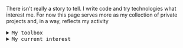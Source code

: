 There isn't really a story to tell. I write code and try technologies what interest me. For now this page serves more as my collection of private projects and, in a way, reflects my activity

<details>
  <summary><samp>My toolbox</samp></summary>
  <br>
  <img src="https://skillicons.dev/icons?i=html,css,js,ts,scss" alt="(Image failed to load) HTML5, CSS3, Javascript, Typescript, SASS/SCSS" height=32/>
  <br>
  <img src="https://skillicons.dev/icons?i=react,nextjs,nodejs,tailwind,figma,git,github,vscode" alt="(Image failed to load) React, NextJS, NodeJS, Tailwind, Figma, Git, Github, Vscode" height=32/>
</details>

<details>
  <summary><samp>My current interest</samp></summary>
  <br>
  - Learning Rust language
  <br>
  - Learning a network at lower level
  <br>
  - Deepening knowledge in the full stack area
</details>
